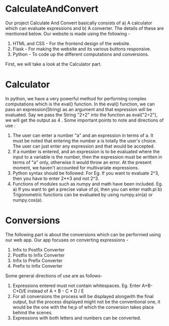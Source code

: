 # CalculateAndConvert
Our project Calculate And Convert basically consists of a) A calculator which can evaluate expressions and b) A converter. The details of these are mentioned below. Our website is made using the following - 
1. HTML and CSS - For the frontend design of the website. 
2. Flask - For making the website and its various buttons responsive.
3. Python - To code up the different computations and conversions.

First, we will take a look at the Calculator part.

# Calculator
In python, we have a very powerful method for performing complex computations which is the eval() function. In the eval() function, we can pass an expression(String) as an argument and that expression will be evaluated. Say we pass the String "2+2" into the function as eval("2+2"), we will get the output as 4 . 
Some important points to note and directions of use :
1. The user can enter a number "a" and an expression in terms of a. It must be noted that entering the number a is totally the user's choice. The user can just enter any expression and that would be accepted. 
2. If a number is entered, and an expression is to be evaluated where the input to a variable is the number, then the expression must be written in terms of "a" only, otherwise it would throw an error. At the present moment, we haven't accounted for multivariate expressions.
3. Python syntax should be followed. For Eg. If you want to evaluate 2^3, then you have to enter 2**3 and not 2^3.
4. Functions of modules such as numpy and math have been included. Eg. a) If you want to get a precise value of pi, then you can enter math.pi b) Trigonometric functions can be evaluated by using numpy.sin(a) or numpy.cos(a).

# Conversions
The following part is about the conversions which can be performed using our web app. Our app focuses on converting expressions -
1. Infix to Postfix Converter 
2. Postfix to Infix Converter
3. Infix to Prefix Converter
4. Prefix to Infix Converter

Some general directions of use are as follows- 
1. Expressions entered must not contain whitespaces. Eg. Enter A+B-C*D/E instead of A + B - C * D / E
2. For all conversions the process will be displayed alongwith the final output, but the process displayed might not be the conventional one, it would be the one with the he;p of which the conversion takes place behind the scenes. 
3. Expressions with both letters and numbers can be converted. 
